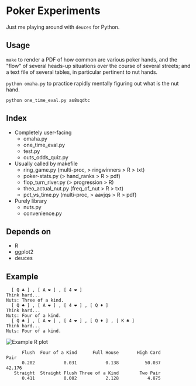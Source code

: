 Poker Experiments
========

Just me playing around with `deuces` for Python.

Usage
--------

`make` to render a PDF of how common are various poker hands, and the
"flow" of several heads-up situations over the course of several
streets; and a text file of several tables, in particular pertinent to
nut hands.

`python omaha.py` to practice rapidly mentally figuring out what is
the nut hand.

`python one_time_eval.py as8sqdtc`

Index
--------
* Completely user-facing
    * omaha.py
    * one_time_eval.py
    * test.py
    * outs_odds_quiz.py
* Usually called by makefile
    * ring_game.py (multi-proc, > ringwinners > R > txt)
    * poker-stats.py (> hand_ranks > R > pdf)
    * flop_turn_river.py (> progression > R)
    * theo_actual_nut.py (freq_of_nut > R > txt)
    * pct_vs_time.py (multi-proc, > aavjqs > R > pdf)
* Purely library
    * nuts.py
    * convenience.py

Depends on
--------
* R
* ggplot2
* deuces

Example
--------

      [ Q ♣ ] , [ A ❤ ] , [ 4 ❤ ]  
    Think hard... 
    Nuts: Three of a kind.
      [ Q ♣ ] , [ A ❤ ] , [ 4 ❤ ] , [ Q ♦ ]  
    Think hard... 
    Nuts: Four of a kind.
      [ Q ♣ ] , [ A ❤ ] , [ 4 ❤ ] , [ Q ♦ ] , [ K ♣ ]  
    Think hard... 
    Nuts: Four of a kind.


![Example R plot](https://dl.dropboxusercontent.com/u/38640281/github_img/poker-rplot.png)

          Flush  Four of a Kind      Full House       High Card            Pair 
          0.202           0.031           0.138          50.037          42.176 
       Straight  Straight Flush Three of a Kind        Two Pair 
          0.411           0.002           2.128           4.875 
